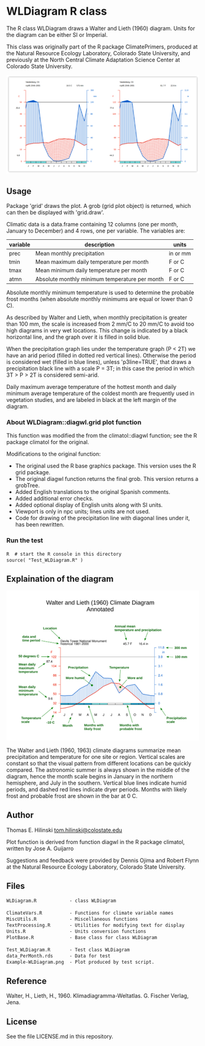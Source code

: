 WLDiagram R class
=================

The R class WLDiagram draws a Walter and Lieth (1960) diagram.
Units for the diagram can be either SI or Imperial.

This class was originally part of the R package ClimatePrimers, produced
at the Natural Resource Ecology Laboratory, Colorado State University,
and previously at the North Central Climate Adaptation Science Center
at Colorado State University.

![](./Example-WLDiagram.png?raw=true "WLDiagram plot from test")


## Usage

Package 'grid' draws the plot.
A grob (grid plot object) is returned,
which can then be displayed with 'grid.draw'.

Climatic data is a
data.frame containing 12 columns (one per month, January to December)
and 4 rows, one per variable. The variables are:

| variable | description | units |
| ---------| ------------| ------|
| prec | Mean monthly precipitation| in or mm |
| tmin | Mean maximum daily temperature per month | F or C |
| tmax | Mean minimum daily temperature per month | F or C |
| atmn | Absolute monthly minimum temperature per month | F or C |

Absolute monthly minimum temperature is
used to determine the probable frost months
(when absolute monthly minimums are equal or lower than 0 C).

As described by Walter and Lieth, when monthly precipitation is
greater than 100 mm, the scale is increased from 2 mm/C to 20 mm/C
to avoid too high diagrams in very wet locations. This change is
indicated by a black horizontal line, and the graph over it is
filled in solid blue.

When the precipitation graph lies under the temperature graph (P <
2T) we have an arid period (filled in dotted red vertical lines).
Otherwise the period is considered wet (filled in blue lines),
unless 'p3line=TRUE', that draws a precipitation black line with a
scale P = 3T; in this case the period in which 3T > P > 2T is
considered semi-arid.

Daily maximum average temperature of the hottest month and daily
minimum average temperature of the coldest month are frequently
used in vegetation studies, and are labeled in black at the left
margin of the diagram.

### About WLDiagram::diagwl.grid plot function

This function was modified the from the climatol::diagwl function;
see the R package climatol for the original.

Modifications to the original function:

* The original used the R base graphics package.
  This version uses the R grid package.
* The original diagwl function returns the final grob.
  This version returns a grobTree.
* Added English translations to the original Spanish comments.
* Added additional error checks.
* Added optional display of English units along with SI units.
* Viewport is only in npc units; lines units are not used.
* Code for drawing of the precipitation line with diagonal
  lines under it, has been rewritten.

### Run the test

    R  # start the R console in this directory
    source( "Test_WLDiagram.R" )


## Explaination of the diagram

![](./WLDiagram-Annotated.svg?raw=true "WLDiagram Annotated")

The Walter and Lieth (1960, 1963) climate diagrams summarize mean precipitation and temperature for one site or region. Vertical scales are constant so that the visual pattern from different locations can be quickly compared. The astronomic summer is always shown in the middle of the diagram, hence the month scale begins in January in the northern hemisphere, and July in the southern. Vertical blue lines indicate humid periods, and dashed red lines indicate dryer periods. Months with likely frost and probable frost are shown in the bar at 0 C.


## Author

Thomas E. Hilinski <tom.hilinski@colostate.edu>

Plot function is derived from function diagwl in the
R package climatol, written by
Jose A. Guijarro <jguijarrop at aemet.es>

Suggestions and feedback were provided by
Dennis Ojima and Robert Flynn at the
Natural Resource Ecology Laboratory, Colorado State University.

## Files

    WLDiagram.R            - class WLDiagram

    ClimateVars.R          - Functions for climate variable names
    MiscUtils.R            - Miscellaneous functions
    TextProcessing.R       - Utilities for modifying text for display
    Units.R                - Units conversion functions
    PlotBase.R             - Base class for class WLDiagram

    Test_WLDiagram.R       - Test class WLDiagram
    data_PerMonth.rds      - Data for test
    Example-WLDiagram.png  - Plot produced by test script.

## Reference

Walter, H., Lieth, H., 1960.
Klimadiagramma-Weltatlas. G. Fischer Verlag, Jena.

## License

See the file LICENSE.md in this repository.
